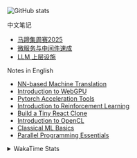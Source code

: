 ![GitHub stats](https://github-readme-stats.vercel.app/api?username=finger-bone&show_icons=true&theme=transparent)

中文笔记

- [马蹄集周赛2025](https://finger-bone.github.io/baidu-matiji-weekly-contest-2025/)
- [微服务与中间件速成](https://finger-bone.github.io/micro-service-crashcourse)
- [LLM 上层设施](https://finger-bone.github.io/ali-datawhale-logic-inference/)

Notes in English

- [NN-based Machine Translation](https://finger-bone.github.io/xun-fei-datawhale-translation/)
- [Introduction to WebGPU](https://finger-bone.github.io/triangles-on-web/)
- [Pytorch Acceleration Tools](https://finger-bone.github.io/faster-pytorch/)
- [Introduction to Reinforcement Learning](https://finger-bone.github.io/rl-crashcourse/)
- [Build a Tiny React Clone](https://finger-bone.github.io/tiny-react/)
- [Introduction to OpenCL](https://finger-bone.github.io/introduction-to-opencl/)
- [Classical ML Basics](https://finger-bone.github.io/classical-ml-basics/)
- [Parallel Programming Essentials](https://finger-bone.github.io/parallel-programming-essentials)

<details>

<summary>WakaTime Stats</summary>

![WakaTime stats](https://github-readme-stats.vercel.app/api/wakatime?username=zend&layout=compact)

</details>
